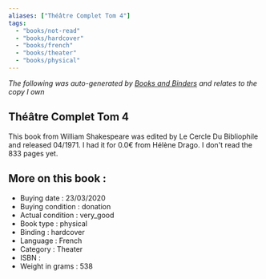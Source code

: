 ```yaml
---
aliases: ["Théâtre Complet Tom 4"] 
tags: 
  - "books/not-read" 
  - "books/hardcover" 
  - "books/french"
  - "books/theater"
  - "books/physical"
---
```


_The following was auto-generated by [Books and Binders](Books%20and%20Binders.md) and relates to the copy I own_
## Théâtre Complet Tom 4
This book from William Shakespeare was edited by Le Cercle Du Bibliophile and released 04/1971. I had it for 0.0€ from Hélène Drago. I don't read the 833 pages yet.

## More on this book :
- Buying date : 23/03/2020
- Buying condition : donation
- Actual condition : very_good
- Book type : physical
- Binding : hardcover
- Language : French
- Category : Theater
- ISBN : 
- Weight in grams : 538
